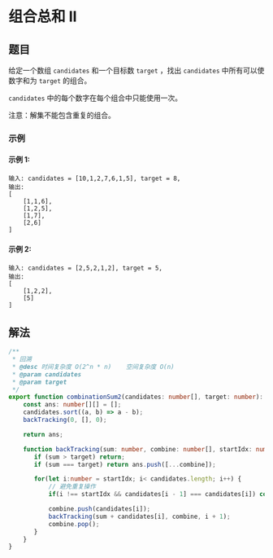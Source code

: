 # 组合总和 II
## 题目
给定一个数组 `candidates` 和一个目标数 `target` ，找出 `candidates` 中所有可以使数字和为 `target` 的组合。

`candidates` 中的每个数字在每个组合中只能使用一次。

注意：解集不能包含重复的组合。

### 示例

#### 示例 1:
```
输入: candidates = [10,1,2,7,6,1,5], target = 8,
输出:
[
    [1,1,6],
    [1,2,5],
    [1,7],
    [2,6]
]
```
#### 示例 2:
```
输入: candidates = [2,5,2,1,2], target = 5,
输出:
[
    [1,2,2],
    [5]
]
```

## 解法
```typescript
/**
 * 回溯
 * @desc 时间复杂度 O(2^n * n)    空间复杂度 O(n) 
 * @param candidates
 * @param target
 */
export function combinationSum2(candidates: number[], target: number): number[][] {
    const ans: number[][] = [];
    candidates.sort((a, b) => a - b);
    backTracking(0, [], 0);

    return ans;

    function backTracking(sum: number, combine: number[], startIdx: number) {
       if (sum > target) return;
       if (sum === target) return ans.push([...combine]);

       for(let i:number = startIdx; i< candidates.length; i++) {
           // 避免重复操作
           if(i !== startIdx && candidates[i - 1] === candidates[i]) continue;

           combine.push(candidates[i]);
           backTracking(sum + candidates[i], combine, i + 1);
           combine.pop();
       }
    }
}
```
